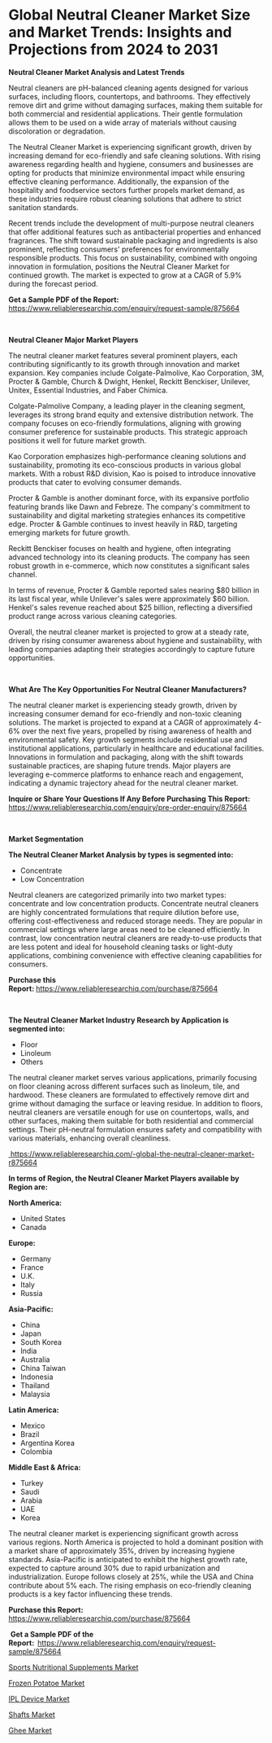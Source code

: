 <p><h1>Global Neutral Cleaner Market Size and Market Trends: Insights and Projections from 2024 to 2031</h1></p><p><strong>Neutral Cleaner Market Analysis and Latest Trends</strong></p>
<p><p>Neutral cleaners are pH-balanced cleaning agents designed for various surfaces, including floors, countertops, and bathrooms. They effectively remove dirt and grime without damaging surfaces, making them suitable for both commercial and residential applications. Their gentle formulation allows them to be used on a wide array of materials without causing discoloration or degradation.</p><p>The Neutral Cleaner Market is experiencing significant growth, driven by increasing demand for eco-friendly and safe cleaning solutions. With rising awareness regarding health and hygiene, consumers and businesses are opting for products that minimize environmental impact while ensuring effective cleaning performance. Additionally, the expansion of the hospitality and foodservice sectors further propels market demand, as these industries require robust cleaning solutions that adhere to strict sanitation standards.</p><p>Recent trends include the development of multi-purpose neutral cleaners that offer additional features such as antibacterial properties and enhanced fragrances. The shift toward sustainable packaging and ingredients is also prominent, reflecting consumers' preferences for environmentally responsible products. This focus on sustainability, combined with ongoing innovation in formulation, positions the Neutral Cleaner Market for continued growth. The market is expected to grow at a CAGR of 5.9% during the forecast period.</p></p>
<p><strong>Get a Sample PDF of the Report:&nbsp;</strong> <a href="https://www.reliableresearchiq.com/enquiry/request-sample/875664">https://www.reliableresearchiq.com/enquiry/request-sample/875664</a></p>
<p>&nbsp;</p>
<p><strong>Neutral Cleaner Major Market Players</strong></p>
<p><p>The neutral cleaner market features several prominent players, each contributing significantly to its growth through innovation and market expansion. Key companies include Colgate-Palmolive, Kao Corporation, 3M, Procter & Gamble, Church & Dwight, Henkel, Reckitt Benckiser, Unilever, Unitex, Essential Industries, and Faber Chimica.</p><p>Colgate-Palmolive Company, a leading player in the cleaning segment, leverages its strong brand equity and extensive distribution network. The company focuses on eco-friendly formulations, aligning with growing consumer preference for sustainable products. This strategic approach positions it well for future market growth.</p><p>Kao Corporation emphasizes high-performance cleaning solutions and sustainability, promoting its eco-conscious products in various global markets. With a robust R&D division, Kao is poised to introduce innovative products that cater to evolving consumer demands.</p><p>Procter & Gamble is another dominant force, with its expansive portfolio featuring brands like Dawn and Febreze. The company's commitment to sustainability and digital marketing strategies enhances its competitive edge. Procter & Gamble continues to invest heavily in R&D, targeting emerging markets for future growth.</p><p>Reckitt Benckiser focuses on health and hygiene, often integrating advanced technology into its cleaning products. The company has seen robust growth in e-commerce, which now constitutes a significant sales channel.</p><p>In terms of revenue, Procter & Gamble reported sales nearing $80 billion in its last fiscal year, while Unilever's sales were approximately $60 billion. Henkel's sales revenue reached about $25 billion, reflecting a diversified product range across various cleaning categories.</p><p>Overall, the neutral cleaner market is projected to grow at a steady rate, driven by rising consumer awareness about hygiene and sustainability, with leading companies adapting their strategies accordingly to capture future opportunities.</p></p>
<p>&nbsp;</p>
<p><strong>What Are The Key Opportunities For Neutral Cleaner Manufacturers?</strong></p>
<p><p>The neutral cleaner market is experiencing steady growth, driven by increasing consumer demand for eco-friendly and non-toxic cleaning solutions. The market is projected to expand at a CAGR of approximately 4-6% over the next five years, propelled by rising awareness of health and environmental safety. Key growth segments include residential use and institutional applications, particularly in healthcare and educational facilities. Innovations in formulation and packaging, along with the shift towards sustainable practices, are shaping future trends. Major players are leveraging e-commerce platforms to enhance reach and engagement, indicating a dynamic trajectory ahead for the neutral cleaner market.</p></p>
<p><strong>Inquire or Share Your Questions If Any Before Purchasing This Report:</strong> <a href="https://www.reliableresearchiq.com/enquiry/pre-order-enquiry/875664">https://www.reliableresearchiq.com/enquiry/pre-order-enquiry/875664</a></p>
<p>&nbsp;</p>
<p><strong>Market Segmentation</strong></p>
<p><strong>The Neutral Cleaner Market Analysis by types is segmented into:</strong></p>
<p><ul><li>Concentrate</li><li>Low Concentration</li></ul></p>
<p><p>Neutral cleaners are categorized primarily into two market types: concentrate and low concentration products. Concentrate neutral cleaners are highly concentrated formulations that require dilution before use, offering cost-effectiveness and reduced storage needs. They are popular in commercial settings where large areas need to be cleaned efficiently. In contrast, low concentration neutral cleaners are ready-to-use products that are less potent and ideal for household cleaning tasks or light-duty applications, combining convenience with effective cleaning capabilities for consumers.</p></p>
<p><strong>Purchase this Report:&nbsp;</strong><a href="https://www.reliableresearchiq.com/purchase/875664">https://www.reliableresearchiq.com/purchase/875664</a></p>
<p>&nbsp;</p>
<p><strong>The Neutral Cleaner Market Industry Research by Application is segmented into:</strong></p>
<p><ul><li>Floor</li><li>Linoleum</li><li>Others</li></ul></p>
<p><p>The neutral cleaner market serves various applications, primarily focusing on floor cleaning across different surfaces such as linoleum, tile, and hardwood. These cleaners are formulated to effectively remove dirt and grime without damaging the surface or leaving residue. In addition to floors, neutral cleaners are versatile enough for use on countertops, walls, and other surfaces, making them suitable for both residential and commercial settings. Their pH-neutral formulation ensures safety and compatibility with various materials, enhancing overall cleanliness.</p></p>
<p><a href="https://www.reliableresearchiq.com/-global-the-neutral-cleaner-market-r875664">&nbsp;https://www.reliableresearchiq.com/-global-the-neutral-cleaner-market-r875664</a></p>
<p><strong>In terms of Region, the Neutral Cleaner Market Players available by Region are:</strong></p>
<p>
    <p> <strong> North America: </strong>
        <ul>
            <li>United States</li>
            <li>Canada</li>
        </ul>
        </p> 
    <p> <strong> Europe: </strong>
        <ul>
            <li>Germany</li>
            <li>France</li>
            <li>U.K.</li>
            <li>Italy</li>
            <li>Russia</li>
        </ul>
        </p> 
    <p> <strong> Asia-Pacific: </strong>
        <ul>
            <li>China</li>
            <li>Japan</li>
            <li>South Korea</li>
            <li>India</li>
            <li>Australia</li>
            <li>China Taiwan</li>
            <li>Indonesia</li>
            <li>Thailand</li>
            <li>Malaysia</li>
        </ul>
        </p> 
    <p> <strong> Latin America: </strong>
        <ul>
            <li>Mexico</li>
            <li>Brazil</li>
            <li>Argentina Korea</li>
            <li>Colombia</li>
        </ul>
        </p> 
    <p> <strong> Middle East & Africa: </strong>
        <ul>
            <li>Turkey</li>
            <li>Saudi</li>
            <li>Arabia</li>
            <li>UAE</li>
            <li>Korea</li>
        </ul>
    </p>
    </p>
<p><p>The neutral cleaner market is experiencing significant growth across various regions. North America is projected to hold a dominant position with a market share of approximately 35%, driven by increasing hygiene standards. Asia-Pacific is anticipated to exhibit the highest growth rate, expected to capture around 30% due to rapid urbanization and industrialization. Europe follows closely at 25%, while the USA and China contribute about 5% each. The rising emphasis on eco-friendly cleaning products is a key factor influencing these trends.</p></p>
<p><strong>Purchase this Report: </strong><a href="https://www.reliableresearchiq.com/purchase/875664">https://www.reliableresearchiq.com/purchase/875664</a></p>
<p>&nbsp;<strong>Get a Sample PDF of the Report:&nbsp;&nbsp;</strong><a href="https://www.reliableresearchiq.com/enquiry/request-sample/875664">https://www.reliableresearchiq.com/enquiry/request-sample/875664</a></p>
<p><strong></strong></p>
<p><p><a href="https://www.linkedin.com/pulse/global-sports-nutritional-supplements-market-opportunities-forecast-mfpne?trackingId=uZX3IIUsTY%2BoRa2pmaSw6Q%3D%3D">Sports Nutritional Supplements Market</a></p><p><a href="https://www.linkedin.com/pulse/frozen-potatoe-market-share-size-trends-industry-analysis-2fpgc?trackingId=FB2N0Oe4TkWlONX1LoUivQ%3D%3D">Frozen Potatoe Market</a></p><p><a href="https://www.linkedin.com/pulse/global-ipl-device-market-size-share-analysis-product-mhx3c?trackingId=hHwF1DVwRp63k8OClLXxTg%3D%3D">IPL Device Market</a></p><p><a href="https://www.linkedin.com/pulse/global-shafts-market-focus-product-type-splinedprecisionuniversal-3ym3c?trackingId=Ms%2B6%2BDKmShi6fU%2FHzF5wvQ%3D%3D">Shafts Market</a></p><p><a href="https://www.linkedin.com/pulse/ghee-market-report-product-type-medical-gradefood-gradeother-j3gnc?trackingId=R45EVNntTtmSRS5EQNZq3g%3D%3D">Ghee Market</a></p></p>